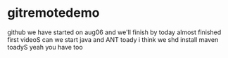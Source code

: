 # gitremotedemo
github we have started on aug06 and we'll finish by today
almost finished first videoS
can we start java and ANT toady
i think we shd install maven toadyS
yeah you have too 
